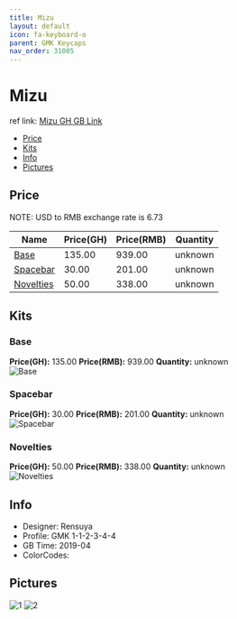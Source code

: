 ```yaml
---
title: Mizu
layout: default
icon: fa-keyboard-o
parent: GMK Keycaps
nav_order: 31005
---
```


# Mizu

ref link: [Mizu GH GB Link](https://geekhack.org/index.php?topic=99235.0)

* [Price](#price)
* [Kits](#kits)
* [Info](#info)
* [Pictures](#pictures)


## Price  
NOTE: USD to RMB exchange rate is 6.73

| Name          | Price(GH)    |  Price(RMB) | Quantity |
| ------------- | ------------ |  ---------- | -------- |
|[Base](#base)|135.00|939.00|unknown|
|[Spacebar](#spacebar)|30.00|201.00|unknown|
|[Novelties](#novelties)|50.00|338.00|unknown|


## Kits
### Base
**Price(GH):** 135.00    **Price(RMB):** 939.00    **Quantity:** unknown  
<img src="{{ 'assets/images/gmk-keycaps/mizu/kits_pics/base.png' | relative_url }}" alt="Base" class="image featured">

### Spacebar
**Price(GH):** 30.00    **Price(RMB):** 201.00    **Quantity:** unknown  
<img src="{{ 'assets/images/gmk-keycaps/mizu/kits_pics/spacebar.jpg' | relative_url }}" alt="Spacebar" class="image featured">

### Novelties
**Price(GH):** 50.00    **Price(RMB):** 338.00    **Quantity:** unknown  
<img src="{{ 'assets/images/gmk-keycaps/mizu/kits_pics/novelties.jpg' | relative_url }}" alt="Novelties" class="image featured">


## Info
* Designer: Rensuya
* Profile: GMK 1-1-2-3-4-4
* GB Time: 2019-04
* ColorCodes:  


## Pictures
<img src="{{ 'assets/images/gmk-keycaps/mizu/rendering_pics/1.jpg' | relative_url }}" alt="1" class="image featured">
<img src="{{ 'assets/images/gmk-keycaps/mizu/rendering_pics/2.jpg' | relative_url }}" alt="2" class="image featured">
